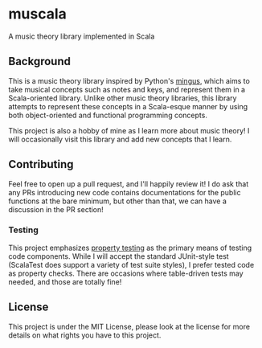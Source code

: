 # muscala
A music theory library implemented in Scala

## Background

This is a music theory library inspired by Python's 
[mingus](https://github.com/bspaans/python-mingus), which aims to take musical 
concepts such as notes and keys, and represent them in a Scala-oriented library.
Unlike other music theory libraries, this library attempts to represent
these concepts in a Scala-esque manner by using both object-oriented and
functional programming concepts.

This project is also a hobby of mine as I learn more about music theory! I will
occasionally visit this library and add new concepts that I learn.

## Contributing
Feel free to open up a pull request, and I'll happily review it! I do ask that
any PRs introducing new code contains documentations for the public functions
at the bare minimum, but other than that, we can have a discussion in the
PR section!

### Testing
This project emphasizes [property testing](https://www.scalatest.org/user_guide/property_based_testing) 
as the primary means of testing code components. While I will accept the 
standard JUnit-style test (ScalaTest does support a variety of test suite 
styles), I prefer tested code as property checks. There are occasions where
table-driven tests may needed, and those are totally fine!

## License
This project is under the MIT License, please look at the license for more
details on what rights you have to this project.